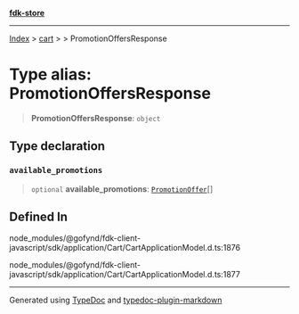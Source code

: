 [**fdk-store**](../../../README.md)
***

[Index](../../../API.md) > [cart](../../README.md) > [<internal>](../README.md) > PromotionOffersResponse

# Type alias: PromotionOffersResponse

> **PromotionOffersResponse**: `object`

## Type declaration

### `available_promotions`

> `optional` **available\_promotions**: [`PromotionOffer`](type-alias.PromotionOffer.md)[]

## Defined In

node\_modules/@gofynd/fdk-client-javascript/sdk/application/Cart/CartApplicationModel.d.ts:1876

node\_modules/@gofynd/fdk-client-javascript/sdk/application/Cart/CartApplicationModel.d.ts:1877

***
Generated using [TypeDoc](https://typedoc.org/) and [typedoc-plugin-markdown](https://www.npmjs.com/package/typedoc-plugin-markdown)
